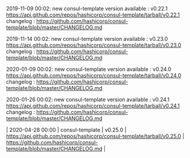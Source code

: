 2019-11-09 00:02: new consul-template version available : v0.22.1 https://api.github.com/repos/hashicorp/consul-template/tarball/v0.22.1 changelog : https://github.com/hashicorp/consul-template/blob/master/CHANGELOG.md

2019-11-14 00:02: new consul-template version available : v0.23.0 https://api.github.com/repos/hashicorp/consul-template/tarball/v0.23.0 changelog : https://github.com/hashicorp/consul-template/blob/master/CHANGELOG.md

2020-01-09 00:02: new consul-template version available : v0.24.0 https://api.github.com/repos/hashicorp/consul-template/tarball/v0.24.0 changelog : https://github.com/hashicorp/consul-template/blob/master/CHANGELOG.md

2020-01-26 00:02: new consul-template version available : v0.24.1 https://api.github.com/repos/hashicorp/consul-template/tarball/v0.24.1 changelog : https://github.com/hashicorp/consul-template/blob/master/CHANGELOG.md

| 2020-04-28 00:00 | consul-template | v0.25.0 | https://api.github.com/repos/hashicorp/consul-template/tarball/v0.25.0 | https://github.com/hashicorp/consul-template/blob/master/CHANGELOG.md |
